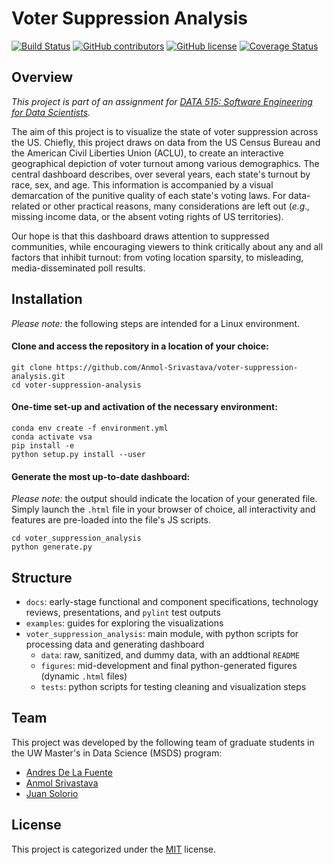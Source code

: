 # Voter Suppression Analysis

[![Build Status](https://travis-ci.com/Anmol-Srivastava/voter-suppression-analysis.svg?branch=master)](https://travis-ci.com/Anmol-Srivastava/voter-suppression-analysis)
[![GitHub contributors](https://img.shields.io/github/contributors/Anmol-Srivastava/voter-suppression-analysis)](#contributors)
[![GitHub license](https://img.shields.io/github/license/Anmol-Srivastava/voter-suppression-analysis)](./LICENSE)
[![Coverage Status](https://coveralls.io/repos/github/Anmol-Srivastava/voter-suppression-analysis/badge.svg?branch=packaging)](https://coveralls.io/github/Anmol-Srivastava/voter-suppression-analysis?branch=packaging)

## Overview

*This project is part of an assignment for [DATA 515: Software Engineering for Data Scientists](http://uwseds.github.io).*

The aim of this project is to visualize the state of voter suppression across the US. Chiefly, this project draws on data from the US Census Bureau and the American Civil Liberties Union (ACLU), to create an interactive geographical depiction of voter turnout among various demographics. The central dashboard describes, over several years, each state's turnout by race, sex, and age. This information is accompanied by a visual demarcation of the punitive quality of each state's voting laws. For data-related or other practical reasons, many considerations are left out (*e.g.,* missing income data, or the absent voting rights of US territories). 

Our hope is that this dashboard draws attention to suppressed communities, while encouraging viewers to think critically about any and all factors that inhibit turnout: from voting location sparsity, to misleading, media-disseminated poll results. 

## Installation

*Please note:* the following steps are intended for a Linux environment.

#### Clone and access the repository in a location of your choice:
```
git clone https://github.com/Anmol-Srivastava/voter-suppression-analysis.git
cd voter-suppression-analysis
```

#### One-time set-up and activation of the necessary environment: 
```
conda env create -f environment.yml
conda activate vsa
pip install -e
python setup.py install --user
```

#### Generate the most up-to-date dashboard:

*Please note:* the output should indicate the location of your generated file. Simply launch the `.html` file in your browser of choice, all interactivity and features are pre-loaded into the file's JS scripts.

```
cd voter_suppression_analysis
python generate.py
```

## Structure

- `docs`: early-stage functional and component specifications, technology reviews, presentations, and `pylint` test outputs
- `examples`: guides for exploring the visualizations
- `voter_suppression_analysis`: main module, with python scripts for processing data and generating dashboard 
  - `data`: raw, sanitized, and dummy data, with an addtional `README`
  - `figures`: mid-development and final python-generated figures (dynamic `.html` files)
  - `tests`: python scripts for testing cleaning and visualization steps

## Team

This project was developed by the following team of graduate students in the UW Master's in Data Science (MSDS) program:

- [Andres De La Fuente](https://github.com/Oponn-1)
- [Anmol Srivastava](https://github.com/Anmol-Srivastava)
- [Juan Solorio](https://github.com/JUAN-SOLORIO)

## License

This project is categorized under the [MIT](./LICENSE) license. 
